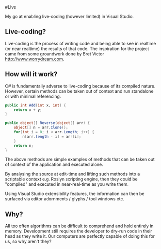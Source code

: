 #Live

My go at enabling live-coding (however limited) in Visual Studio.

## Live-coding?

Live-coding is the process of writing code and being able to see in realtime (or near realtime) the results of that code. The inspiration for the project came from some groundwork done by Bret Victor http://www.worrydream.com.

## How will it work?

C# is fundamentally adverse to live-coding because of its compiled nature. However, certain methods can be taken out of context and run standalone or with minimal referencing.

```csharp
public int Add(int x, int) {
	return x + y;
}

public object[] Reverse(object[] arr) {
	object[] n = arr.Clone();
	for(int i = 0; i < arr.Length; i++) {
		n[arr.length - i] = arr[i];
	}
	return n;
}
```
The above methods are simple examples of methods that can be taken out of context of the application and executed alone.

By analysing the source at edit-time and lifting such methods into a scriptable context e.g. Roslyn scripting engine, then they could be "compiled" and executed in near-real-time as you write them.

Using Visual Studio extensibility features, the information can then be surfaced via editor adornments / glyphs / tool windows etc.

## Why?

All too often algorithms can be difficult to comprehend and hold entirely in memory. Development still requires the developer to dry-run code in their head as they write it. Our computers are perfectly capable of doing this for us, so why aren't they?